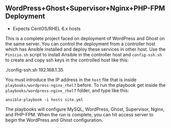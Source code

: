## WordPress+Ghost+Supervisor+Nginx+PHP-FPM Deployment

- Expects CentOS/RHEL 6.x hosts

This is a complete project faced on deployment of WordPress and Ghost on the
same server. You can control the deployment from a controller host which has
Ansible installed and deploy these services in other host. Use the `Pinicio.sh`
script to install Ansible in the controller host and `config-ssh.sh` to create
and copy ssh keys in the controlled host like this:

./config-ssh.sh 192.168.1.35

You must introduce the IP address in the `host` file that is inside
`playbooks/wordpress-nginx_rhel7` before. To run the playbook get inside the
`playbooks/wordpress-nginx_rhel7` folder, and type like this:

	ansible-playbook -i hosts site.yml

The playbooks will configure MySQL, WordPress, Ghost, Supervisor, Nginx, and PHP-FPM. When the run
is complete, you can hit access server to begin the WordPress and Ghost configuration.
